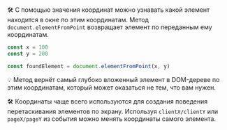 ---
---

🛠 С помощью значения координат можно узнавать какой элемент находится в окне по этим координатам. Метод `document.elementFromPoint` возвращает элемент по переданным ему координатам.

```js
const x = 100
const y = 200

const foundElement = document.elementFromPoint(x, y)
```

💡 Метод вернёт самый глубоко вложенный элемент в DOM-дереве по этим координатам, который может оказаться не тем, что вам нужен.

🛠 Координаты чаще всего используются для создания поведения перетаскивания элементов по экрану. Используя `clientX/clientY` или `pageX/pageY` из события можно менять координаты самого элемента.

